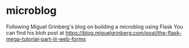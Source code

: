 # microblog
Following Miguel Grinberg's blog on building a microblog using Flask
You can find his bloh post at https://blog.miguelgrinberg.com/post/the-flask-mega-tutorial-part-iii-web-forms
